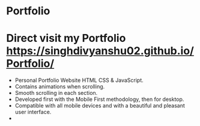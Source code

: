 # Portfolio 
# Direct visit my Portfolio  https://singhdivyanshu02.github.io/Portfolio/

- Personal Portfolio Website HTML CSS & JavaScript.
- Contains animations when scrolling.
- Smooth scrolling in each section.
- Developed first with the Mobile First methodology, then for desktop.
- Compatible with all mobile devices and with a beautiful and pleasant user interface.
- 





